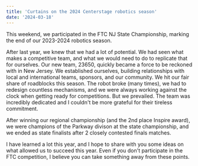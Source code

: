 ```yaml
---
title: 'Curtains on the 2024 Centerstage robotics season'
date: '2024-03-18'
---
```


This weekend, we participated in the FTC NJ State Championship, marking the end of our 2023-2024 robotics season.

After last year, we knew that we had a lot of potential. We had seen what makes a competitive team, and what we would need to do to replicate that for ourselves. Our new team, 23650, quickly became a force to be reckoned with in New Jersey. We established ourselves, building relationships with local and international teams, sponsors, and our community. We hit our fair share of roadblocks this season. The robot broke (many times), we had to redesign countless mechanisms, and we were always working against the clock when getting ready for competitions. But we prevailed. The team was incredibly dedicated and I couldn't be more grateful for their tireless commitment. 

After winning our regional championship (and the 2nd place Inspire award), we were champions of the Parkway divison at the state championship, and we ended as state finalists after 2 closely contested finals matches. 

I have learned a lot this year, and I hope to share with you some ideas on what allowed us to succeed this year. Even if you don't participate in the FTC competition, I believe you can take something away from these points. 
